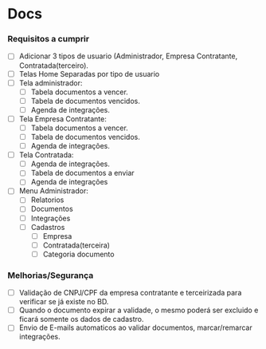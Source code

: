 # Docs

### Requisitos a cumprir
- [ ] Adicionar 3 tipos de usuario (Administrador, Empresa Contratante, Contratada(terceiro).
- [ ] Telas Home Separadas por tipo de usuario
- [ ] Tela administrador:
  - [ ] Tabela documentos a vencer.
  - [ ] Tabela de documentos vencidos.
  - [ ] Agenda de integrações.
- [ ] Tela Empresa Contratante:
  - [ ] Tabela documentos a vencer.
  - [ ] Tabela de documentos vencidos.
  - [ ] Agenda de integrações.
- [ ] Tela Contratada:
  - [ ] Agenda de integrações.
  - [ ] Tabela de documentos a enviar
  - [ ] Agenda de integrações
- [ ] Menu Administrador:
  - [ ] Relatorios
  - [ ] Documentos
  - [ ] Integrações
  - [ ] Cadastros
    - [ ] Empresa
    - [ ] Contratada(terceira)
    - [ ] Categoria documento

### Melhorias/Segurança
- [ ] Validação de CNPJ/CPF da empresa contratante e terceirizada para verificar se já existe no BD.
- [ ] Quando o documento expirar a validade, o mesmo poderá ser excluido e ficará somente os dados de cadastro.
- [ ] Envio de E-mails automaticos ao validar documentos, marcar/remarcar integrações.
